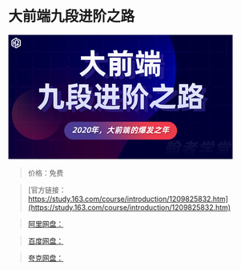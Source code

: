 # 大前端九段进阶之路

![img](../../../assets/study163/free/cf82dd2b265b4f11b595d05aea02b6c6.jpg)

> 价格：免费

> [官方链接：https://study.163.com/course/introduction/1209825832.htm](https://study.163.com/course/introduction/1209825832.htm)

> [阿里网盘：]()

> [百度网盘：]()

> [夸克网盘：]()

